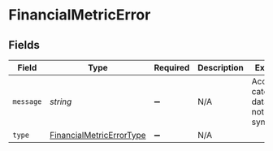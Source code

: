 # FinancialMetricError


## Fields

| Field                                                                       | Type                                                                        | Required                                                                    | Description                                                                 | Example                                                                     |
| --------------------------------------------------------------------------- | --------------------------------------------------------------------------- | --------------------------------------------------------------------------- | --------------------------------------------------------------------------- | --------------------------------------------------------------------------- |
| `message`                                                                   | *string*                                                                    | :heavy_minus_sign:                                                          | N/A                                                                         | Account categories data has not been synced                                 |
| `type`                                                                      | [FinancialMetricErrorType](../../Models/Shared/FinancialMetricErrorType.md) | :heavy_minus_sign:                                                          | N/A                                                                         |                                                                             |